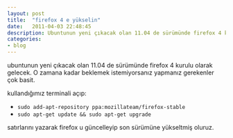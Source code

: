 ```yaml
---
layout: post
title:  "firefox 4 e yükselin"
date:   2011-04-03 22:48:45
description: Ubuntunun yeni çıkacak olan 11.04 de sürümünde firefox 4 kurulu olarak gelecek...
categories:
- blog
---
```


ubuntunun yeni çıkacak olan 11.04 de sürümünde firefox 4 kurulu olarak gelecek.
O zamana kadar beklemek istemiyorsanız yapmanız gerekenler çok basit.

kullandığımız terminali açıp:

- `sudo add-apt-repository ppa:mozillateam/firefox-stable`
- `sudo apt-get update && sudo apt-get upgrade`

satırlarını yazarak firefox u güncelleyip son sürümüne yükseltmiş oluruz.
